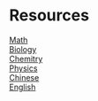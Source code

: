 # Resources
[Math](https://Harry-W-Potter.com/math.md)<br>
[Biology](https://Harry-W-Potter.com/biology.md)<br>
[Chemitry](https://Harry-W-Potter.com/chemistry.md)<br>
[Physics](https://Harry-W-Potter.com/physics.md)<br>
[Chinese](https://Harry-W-Potter.com/chinese.md)<br>
[English](https://Harry-W-Potter.com/english.md)<br>
